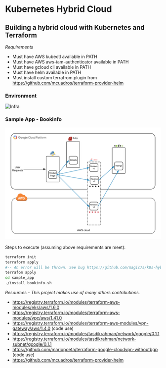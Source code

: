 # Kubernetes Hybrid Cloud
## Building a hybrid cloud with Kubernetes and Terraform

_Requirements_
* Must have AWS kubectl available in PATH
* Must have AWS aws-iam-authenticator available in PATH
* Must have gcloud cli available in PATH
* Must have helm available in PATH
* Must install custom terrafrom plugin from https://github.com/mcuadros/terraform-provider-helm

### Environment
![Infra](k8s-hybrid-cloud-hybrid-cloud.png.png)

### Sample App - Bookinfo
![Bookinfo](bookinfo-hybrid.png)

Steps to execute (assuming above requirements are meet):
```bash
terraform init
terraform apply
#-- An error will be thrown. See bug https://github.com/magic7s/k8s-hybrid-cloud/issues/3
terrafom apply
cd sample_app
./install_bookinfo.sh
```

_Resources_ - *This project makes use of many others contributions.*
* https://registry.terraform.io/modules/terraform-aws-modules/eks/aws/1.6.0
* https://registry.terraform.io/modules/terraform-aws-modules/vpc/aws/1.41.0
* https://registry.terraform.io/modules/terraform-aws-modules/vpn-gateway/aws/1.4.0 (code use)
* https://registry.terraform.io/modules/tasdikrahman/network/google/0.1.1
* https://registry.terraform.io/modules/tasdikrahman/network-subnet/google/0.1.1
* https://github.com/mariopoeta/terraform-google-cloudvpn-withoutbgp (code use)
* https://github.com/mcuadros/terraform-provider-helm